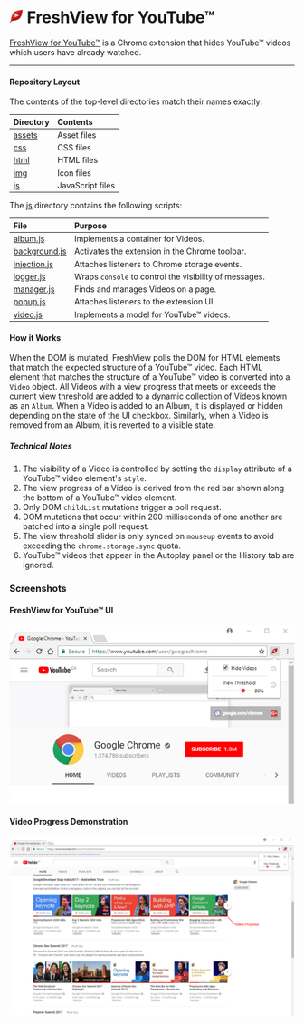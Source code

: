 <h1>
  <img src="img/icon24.png"/> FreshView for YouTube™
</h1>

[FreshView for YouTube™](https://chrome.google.com/webstore/detail/freshview-for-youtube/eckknmnfoohbeklmjlidmfdlakndcfkm) is a Chrome extension that hides YouTube™ videos which users have already watched.

---

#### Repository Layout

The contents of the top-level directories match their names exactly:

| **Directory**    | **Contents**     |
| :--------        | :--------        |
| [assets](assets) | Asset files      |
| [css](css)       | CSS files        |
| [html](html)     | HTML files       |
| [img](img)       | Icon files       |
| [js](js)         | JavaScript files |

The [js](js) directory contains the following scripts:

| **File**                          | **Purpose**                                            |
| :---                              | :---                                                   |
| [album.js](js/album.js)           | Implements a container for Videos.                     |
| [background.js](js/background.js) | Activates the extension in the Chrome toolbar.         |
| [injection.js](js/injection.js)   | Attaches listeners to Chrome storage events.           |
| [logger.js](js/logger.js)         | Wraps `console` to control the visibility of messages. |
| [manager.js](js/manager.js)       | Finds and manages Videos on a page.                    |
| [popup.js](js/popup.js)           | Attaches listeners to the extension UI.                |
| [video.js](js/video.js)           | Implements a model for YouTube™ videos.                |

#### How it Works

When the DOM is mutated, FreshView polls the DOM for HTML elements that match the expected structure of a YouTube™ video.  Each HTML element that matches the structure of a YouTube™ video is converted into a `Video` object.  All Videos with a view progress that meets or exceeds the current view threshold are added to a dynamic collection of Videos known as an `Album`.  When a Video is added to an Album, it is displayed or hidden depending on the state of the UI checkbox.  Similarly, when a Video is removed from an Album, it is reverted to a visible state.

##### Technical Notes
1. The visibility of a Video is controlled by setting the `display` attribute of a YouTube™ video element's `style`.
1. The view progress of a Video is derived from the red bar shown along the bottom of a YouTube™ video element.
1. Only DOM `childList` mutations trigger a poll request.
1. DOM mutations that occur within 200 milliseconds of one another are batched into a single poll request.
1. The view threshold slider is only synced on `mouseup` events to avoid exceeding the `chrome.storage.sync` quota.
1. YouTube™ videos that appear in the Autoplay panel or the History tab are ignored.

### Screenshots

#### FreshView for YouTube™ UI
![FreshView for YouTube™ UI](assets/popup.png "FreshView for YouTube™ UI")

#### Video Progress Demonstration
![Video Progress Demonstration](assets/progress.png "Video Progress Demonstration")
